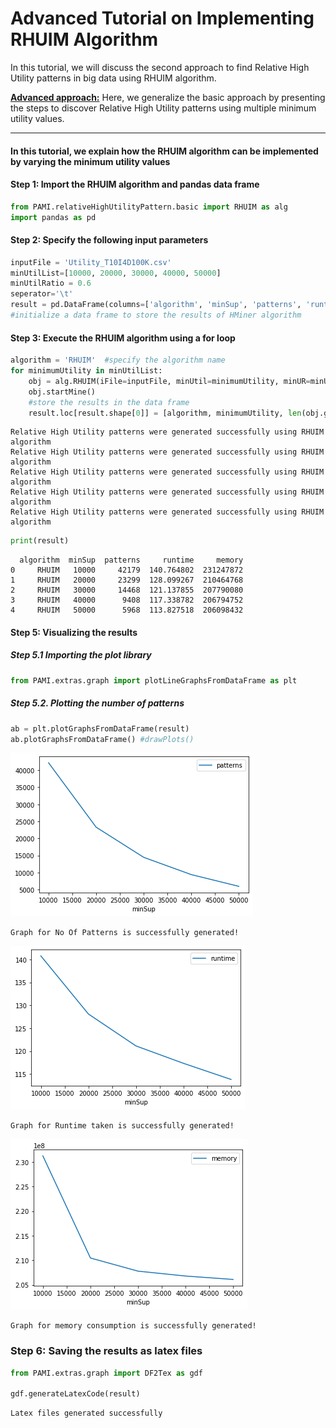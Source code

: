 # Advanced Tutorial on Implementing RHUIM Algorithm

In this tutorial, we will discuss the second approach to find Relative High Utility patterns in big data using RHUIM algorithm.

[__Advanced approach:__](#advApproach) Here, we generalize the basic approach by presenting the steps to discover Relative High Utility patterns using multiple minimum utility values.

***

#### In this tutorial, we explain how the RHUIM algorithm  can be implemented by varying the minimum utility values

#### Step 1: Import the RHUIM algorithm and pandas data frame

```python
from PAMI.relativeHighUtilityPattern.basic import RHUIM as alg
import pandas as pd
```

#### Step 2: Specify the following input parameters


```python
inputFile = 'Utility_T10I4D100K.csv'
minUtilList=[10000, 20000, 30000, 40000, 50000]
minUtilRatio = 0.6
seperator='\t'      
result = pd.DataFrame(columns=['algorithm', 'minSup', 'patterns', 'runtime', 'memory']) 
#initialize a data frame to store the results of HMiner algorithm
```

#### Step 3: Execute the RHUIM algorithm using a for loop


```python
algorithm = 'RHUIM'  #specify the algorithm name
for minimumUtility in minUtilList:
    obj = alg.RHUIM(iFile=inputFile, minUtil=minimumUtility, minUR=minUtilRatio, sep=seperator)
    obj.startMine()
    #store the results in the data frame
    result.loc[result.shape[0]] = [algorithm, minimumUtility, len(obj.getPatterns()), obj.getRuntime(), obj.getMemoryRSS()]
```

    Relative High Utility patterns were generated successfully using RHUIM algorithm
    Relative High Utility patterns were generated successfully using RHUIM algorithm
    Relative High Utility patterns were generated successfully using RHUIM algorithm
    Relative High Utility patterns were generated successfully using RHUIM algorithm
    Relative High Utility patterns were generated successfully using RHUIM algorithm



```python
print(result)
```

      algorithm  minSup  patterns     runtime     memory
    0     RHUIM   10000     42179  140.764802  231247872
    1     RHUIM   20000     23299  128.099267  210464768
    2     RHUIM   30000     14468  121.137855  207790080
    3     RHUIM   40000      9408  117.338782  206794752
    4     RHUIM   50000      5968  113.827518  206098432


#### Step 5: Visualizing the results

##### Step 5.1 Importing the plot library


```python
from PAMI.extras.graph import plotLineGraphsFromDataFrame as plt
```

##### Step 5.2. Plotting the number of patterns


```python
ab = plt.plotGraphsFromDataFrame(result)
ab.plotGraphsFromDataFrame() #drawPlots()
```


    
![png](output_15_0.png)
    


    Graph for No Of Patterns is successfully generated!



    
![png](output_15_2.png)
    


    Graph for Runtime taken is successfully generated!



    
![png](output_15_4.png)
    


    Graph for memory consumption is successfully generated!


### Step 6: Saving the results as latex files

```python
from PAMI.extras.graph import DF2Tex as gdf

gdf.generateLatexCode(result)
```

    Latex files generated successfully



```python

```
